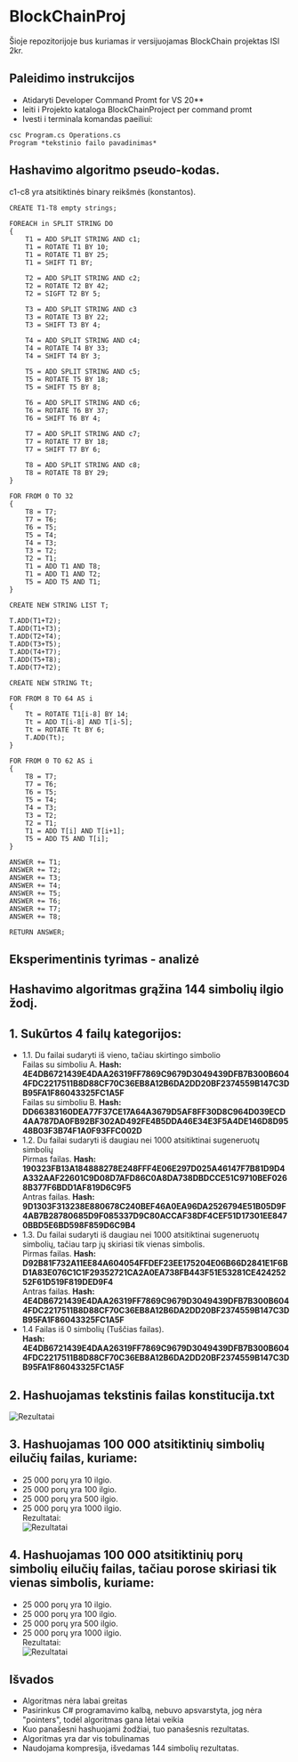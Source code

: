 # BlockChainProj
Šioje repozitorijoje bus kuriamas ir versijuojamas BlockChain projektas ISI 2kr.

## Paleidimo instrukcijos
- Atidaryti Developer Command Promt for VS 20**
- Ieiti i Projekto kataloga BlockChainProject per command promt
- Ivesti i terminala komandas paeiliui:
```
csc Program.cs Operations.cs
Program *tekstinio failo pavadinimas*
```

## Hashavimo algoritmo pseudo-kodas.
c1-c8 yra atsitiktinės binary reikšmės (konstantos).
```
CREATE T1-T8 empty strings;

FOREACH in SPLIT STRING DO
{
	T1 = ADD SPLIT STRING AND c1;
	T1 = ROTATE T1 BY 10;
	T1 = ROTATE T1 BY 25;
	T1 = SHIFT T1 BY;

	T2 = ADD SPLIT STRING AND c2;
	T2 = ROTATE T2 BY 42;
	T2 = SIGFT T2 BY 5;

	T3 = ADD SPLIT STRING AND c3
	T3 = ROTATE T3 BY 22;
	T3 = SHIFT T3 BY 4;

	T4 = ADD SPLIT STRING AND c4;
	T4 = ROTATE T4 BY 33;
	T4 = SHIFT T4 BY 3;

	T5 = ADD SPLIT STRING AND c5;
	T5 = ROTATE T5 BY 18;
	T5 = SHIFT T5 BY 8;

	T6 = ADD SPLIT STRING AND c6;
	T6 = ROTATE T6 BY 37;
	T6 = SHIFT T6 BY 4;

	T7 = ADD SPLIT STRING AND c7;
	T7 = ROTATE T7 BY 18;
	T7 = SHIFT T7 BY 6;

	T8 = ADD SPLIT STRING AND c8;
	T8 = ROTATE T8 BY 29;
}

FOR FROM 0 TO 32
{
	T8 = T7;
	T7 = T6;
	T6 = T5;
	T5 = T4;
	T4 = T3;
	T3 = T2;
	T2 = T1;
	T1 = ADD T1 AND T8;
	T1 = ADD T1 AND T2;
	T5 = ADD T5 AND T1;
}

CREATE NEW STRING LIST T;

T.ADD(T1+T2);
T.ADD(T1+T3);
T.ADD(T2+T4);
T.ADD(T3+T5);
T.ADD(T4+T7);
T.ADD(T5+T8);
T.ADD(T7+T2);

CREATE NEW STRING Tt;

FOR FROM 8 TO 64 AS i
{
	Tt = ROTATE T1[i-8] BY 14;
	Tt = ADD T[i-8] AND T[i-5];
	Tt = ROTATE Tt BY 6;
	T.ADD(Tt);
}

FOR FROM 0 TO 62 AS i
{
	T8 = T7;
    T7 = T6;
    T6 = T5;
    T5 = T4;
    T4 = T3;
    T3 = T2;
    T2 = T1;
    T1 = ADD T[i] AND T[i+1];
    T5 = ADD T5 AND T[i];
}

ANSWER += T1;
ANSWER += T2;
ANSWER += T3;
ANSWER += T4;
ANSWER += T5;
ANSWER += T6;
ANSWER += T7;
ANSWER += T8;

RETURN ANSWER;
```

## Eksperimentinis tyrimas - analizė

## Hashavimo algoritmas grąžina 144 simbolių ilgio žodį.

## 1. Sukūrtos 4 failų kategorijos:
- 1.1. Du failai sudaryti iš vieno, tačiau skirtingo simbolio  
Failas su simboliu A. **Hash: 4E4DB6721439E4DAA26319FF7869C9679D3049439DFB7B300B6044FDC2217511B8D88CF70C36EB8A12B6DA2DD20BF2374559B147C3DB95FA1F86043325FC1A5F**  
Failas su simboliu B. **Hash: DD66383160DEA77F37CE17A64A3679D5AF8FF30D8C964D039ECD4AA787DA0FB92BF302AD492FE4B5DDA46E34E3F5A4DE146D8D9548B03F3B74F1A0F93FFC002D**  
- 1.2. Du failai sudaryti iš daugiau nei 1000 atsitiktinai sugeneruotų simbolių  
Pirmas failas. **Hash: 190323FB13A184888278E248FFF4E06E297D025A46147F7B81D9D4A332AAF22601C9D08D7AFD86C0A8DA738DBDCCE51C9710BEF0268B377F6BDD1AF819D6C9F5**  
Antras failas. **Hash: 9D1303F313238E880678C240BEF46A0EA96DA2526794E51B05D9F4AB7B28780685D9F085337D9C80ACCAF38DF4CEF51D17301EE8470BBD5E6BD598F859D6C9B4**  
- 1.3. Du failai sudaryti iš daugiau nei 1000 atsitiktinai sugeneruotų simbolių, tačiau tarp jų skiriasi tik vienas simbolis.  
Pirmas failas. **Hash: D92B81F732A11EE84A604054FFDEF23EE175204E06B66D2841E1F6BD1A83E076C1C1F29352721CA2A0EA738FB443F51E53281CE42425252F61D519F819DED9F4**  
Antras failas. **Hash: 4E4DB6721439E4DAA26319FF7869C9679D3049439DFB7B300B6044FDC2217511B8D88CF70C36EB8A12B6DA2DD20BF2374559B147C3DB95FA1F86043325FC1A5F**  
- 1.4 Failas iš 0 simbolių (Tuščias failas).  
**Hash: 4E4DB6721439E4DAA26319FF7869C9679D3049439DFB7B300B6044FDC2217511B8D88CF70C36EB8A12B6DA2DD20BF2374559B147C3DB95FA1F86043325FC1A5F**

## 2. Hashuojamas tekstinis failas konstitucija.txt
![Rezultatai](https://i.imgur.com/9HAdLIp.png)

## 3. Hashuojamas 100 000 atsitiktinių simbolių eilučių failas, kuriame:
- 25 000 porų yra 10 ilgio.
- 25 000 porų yra 100 ilgio.
- 25 000 porų yra 500 ilgio.
- 25 000 porų yra 1000 ilgio.  
Rezultatai:  
![Rezultatai](https://i.imgur.com/U6eVUOe.png)

## 4. Hashuojamas 100 000 atsitiktinių porų simbolių eilučių failas, tačiau porose skiriasi tik vienas simbolis, kuriame:
- 25 000 porų yra 10 ilgio.
- 25 000 porų yra 100 ilgio.
- 25 000 porų yra 500 ilgio.
- 25 000 porų yra 1000 ilgio.  
Rezultatai:  
![Rezultatai](https://i.imgur.com/s5XHoC5.png)

## Išvados
- Algoritmas nėra labai greitas
- Pasirinkus C# programavimo kalbą, nebuvo apsvarstyta, jog nėra "pointers", todėl algoritmas gana lėtai veikia
- Kuo panašesni hashuojami žodžiai, tuo panašesnis rezultatas.
- Algoritmas yra dar vis tobulinamas
- Naudojama kompresija, išvedamas 144 simbolių rezultatas.